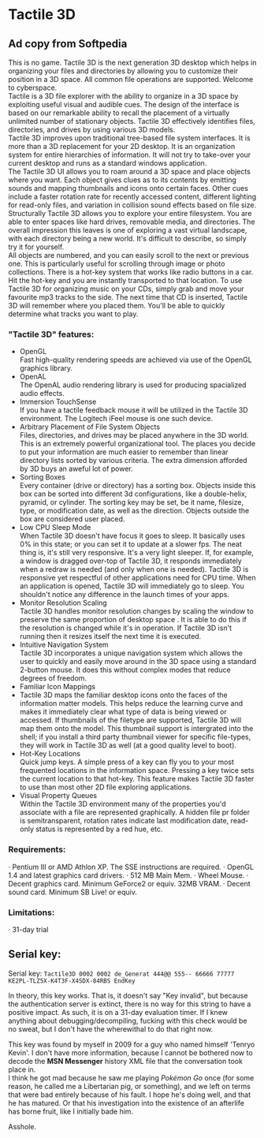 # Tactile 3D
## Ad copy from Softpedia  
This is no game. Tactile 3D is the next generation 3D desktop which helps in organizing your files and directories by allowing you to customize their position in a 3D space. All common file operations are supported. Welcome to cyberspace.  
Tactile is a 3D file explorer with the ability to organize in a 3D space by exploiting useful visual and audible cues. The design of the interface is based on our remarkable ability to recall the placement of a virtually unlimited number of stationary objects. Tactile 3D effectively identifies files, directories, and drives by using various 3D models.  
Tactile 3D improves upon traditional tree-based file system interfaces. It is more than a 3D replacement for your 2D desktop. It is an organization system for entire hierarchies of information. It will not try to take-over your current desktop and runs as a standard windows application.  
The Tactile 3D UI allows you to roam around a 3D space and place objects where you want. Each object gives clues as to its contents by emitting sounds and mapping thumbnails and icons onto certain faces. Other cues include a faster rotation rate for recently accessed content, different lighting for read-only files, and variation in collision sound effects based on file size.  
Structurally Tactile 3D allows you to explore your entire filesystem. You are able to enter spaces like hard drives, removable media, and directories. The overall impression this leaves is one of exploring a vast virtual landscape, with each directory being a new world. It's difficult to describe, so simply try it for yourself.  
All objects are numbered, and you can easily scroll to the next or previous one. This is particularly useful for scrolling through image or photo collections. There is a hot-key system that works like radio buttons in a car. Hit the hot-key and you are instantly transported to that location. To use Tactile 3D for organizing music on your CDs, simply grab and move your favourite mp3 tracks to the side. The next time that CD is inserted, Tactile 3D will remember where you placed them. You'll be able to quickly determine what tracks you want to play.  

### "Tactile 3D" features:  
* OpenGL  
Fast high-quality rendering speeds are achieved via use of the OpenGL graphics library.  
* OpenAL  
The OpenAL audio rendering library is used for producing spacialized audio effects.  
* Immersion TouchSense  
If you have a tactile feedback mouse it will be utilized in the Tactile 3D environment. The Logitech iFeel mouse is one such device.  
* Arbitrary Placement of File System Objects  
Files, directories, and drives may be placed anywhere in the 3D world. This is an extremely powerful organizational tool. The places you decide to put your information are much easier to remember than linear directory lists sorted by various criteria. The extra dimension afforded by 3D buys an aweful lot of power.  
* Sorting Boxes  
Every container (drive or directory) has a sorting box. Objects inside this box can be sorted into different 3d configurations, like a double-helix, pyramid, or cylinder. The sorting key may be set, be it name, filesize, type, or modification date, as well as the direction. Objects outside the box are considered user placed.  
* Low CPU Sleep Mode  
When Tactile 3D doesn't have focus it goes to sleep. It basically uses 0% in this state; or you can set it to update at a slower fps. The neat thing is, it's still very responsive. It's a very light sleeper. If, for example, a window is dragged over-top of Tactile 3D, it responds immediately when a redraw is needed (and only when one is needed). Tactile 3D is responsive yet respectful of other applications need for CPU time. When an application is opened, Tactile 3D will immediately go to sleep. You shouldn't notice any difference in the launch times of your apps.  
* Monitor Resolution Scaling  
Tactile 3D handles monitor resolution changes by scaling the window to preserve the same proportion of desktop space . It is able to do this if the resolution is changed while it's in operation. If Tactile 3D isn't running then it resizes itself the next time it is executed.  
* Intuitive Navigation System  
Tactile 3D incorporates a unique navigation system which allows the user to quickly and easily move around in the 3D space using a standard 2-button mouse. It does this without complex modes that reduce degrees of freedom.  
* Familiar Icon Mappings  
* Tactile 3D maps the familiar desktop icons onto the faces of the information matter models. This helps reduce the learning curve and makes it immediately clear what type of data is being viewed or accessed. If thumbnails of the filetype are supported, Tactile 3D will map them onto the model. This thumbnail support is intergrated into the shell; if you install a third party thumbnail viewer for specific file-types, they will work in Tactile 3D as well (at a good quality level to boot).  
* Hot-Key Locations  
Quick jump keys. A simple press of a key can fly you to your most frequented locations in the information space. Pressing a key twice sets the current location to that hot-key. This feature makes Tactile 3D faster to use than most other 2D file exploring applications.  
* Visual Property Queues  
Within the Tactile 3D environment many of the properties you'd associate with a file are represented graphically. A hidden file pr folder is semitransparent, rotation rates indicate last modification date, read-only status is represented by a red hue, etc.  

### Requirements:
· Pentium III or AMD Athlon XP. The SSE instructions are required. · OpenGL 1.4 and latest graphics card drivers. · 512 MB Main Mem. · Wheel Mouse. · Decent graphics card. Minimum GeForce2 or equiv. 32MB VRAM. · Decent sound card. Minimum SB Live! or equiv.  

### Limitations: 
· 31-day trial  

## Serial key:
Serial key: ``Tactile3D 0002 0002 de_Generat 444@@ 555-- 66666 77777 KE2PL-TLZ5X-K4T3F-X4SDX-84RBS EndKey``  

In theory, this key works. That is, it doesn't say "Key invalid", but because the authentication server is extinct, there is no way for this string to have a positive impact. As such, it is on a 31-day evaluation timer. If I knew anything about debugging/decompiling, fucking with this check would be no sweat, but I don't have the wherewithal to do that right now.  

This key was found by myself in 2009 for a guy who named himself 'Tenryo Kevin'. I don't have more information, because I cannot be bothered now to decode the **MSN Messenger** history XML file that the conversation took place in.  
I think he got mad because he saw me playing *Pokémon Go* once (for some reason, he called me a Libertarian pig, or something), and we left on terms that were bad entirely because of his fault. I hope he's doing well, and that he has matured. Or that his investigation into the existence of an afterlife has borne fruit, like I initially bade him.  


Asshole.
